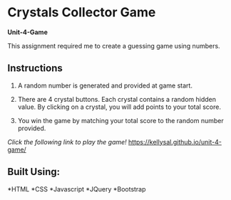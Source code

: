 # Crystals Collector Game

**Unit-4-Game**

This assignment required me to create a guessing game using numbers.

## Instructions

1. A random number is generated and provided at game start.

2. There are 4 crystal buttons. Each crystal contains a random hidden value. By clicking on a crystal, you will add points to your total score.

3. You win the game by matching your total score to the random number provided.

*Click the following link to play the game!*
https://kellysal.github.io/unit-4-game/

## Built Using:
*HTML
*CSS
*Javascript
*JQuery
*Bootstrap